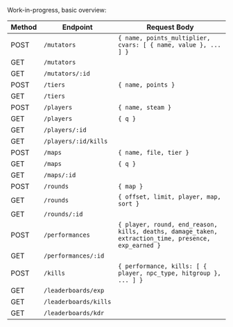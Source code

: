 Work-in-progress, basic overview:

| Method | Endpoint             | Request Body                                                                                            |
|--------|----------------------|---------------------------------------------------------------------------------------------------------|
| POST   | `/mutators`          | `{ name, points_multiplier, cvars: [ { name, value }, ... ] }`                                          |
| GET    | `/mutators`          |                                                                                                         |
| GET    | `/mutators/:id`      |                                                                                                         |
| POST   | `/tiers`             | `{ name, points }`                                                                                      |
| GET    | `/tiers`             |                                                                                                         |
| POST   | `/players`           | `{ name, steam }`                                                                                       |
| GET    | `/players`           | `{ q }`                                                                                                 |
| GET    | `/players/:id`       |                                                                                                         |
| GET    | `/players/:id/kills` |                                                                                                         |
| POST   | `/maps`              | `{ name, file, tier }`                                                                                  |
| GET    | `/maps`              | `{ q }`                                                                                                 |
| GET    | `/maps/:id`          |                                                                                                         |
| POST   | `/rounds`            | `{ map }`                                                                                               |
| GET    | `/rounds`            | `{ offset, limit, player, map, sort }`                                                                  |
| GET    | `/rounds/:id`        |                                                                                                         |
| POST   | `/performances`      | `{ player, round, end_reason, kills, deaths, damage_taken, extraction_time, presence, exp_earned }`     |
| GET    | `/performances/:id`  |                                                                                                         |
| POST   | `/kills`             | `{ performance, kills: [ { player, npc_type, hitgroup }, ... ] }`                                       |
| GET    | `/leaderboards/exp`  |                                                                                                         |
| GET    | `/leaderboards/kills`|                                                                                                         |
| GET    | `/leaderboards/kdr`  |                                                                                                         |

